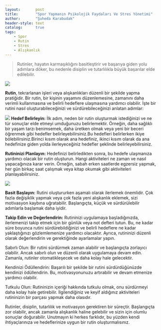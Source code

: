 ```yaml
---
layout:       post
title:        "Spor Yapmanın Psikolojik Faydaları Ve Stres Yönetimi"
author:       "Şuheda Karabudak"
header-style: text
catalog:      true
tags:
    - Spor
    - Rutin
    - Stres
    - Alışkanlık
---
```



> Rutinler, hayatın karmaşıklığını basitleştirir ve başarıya giden yolu adımlara döker, bu nedenle disiplin ve tutarlılıkla büyük başarılar elde edilebilir.


![](https://i.pinimg.com/564x/bc/5c/25/bc5c25fae9213bf599f92912770b2846.jpg)

**Rutin**, tekrarlanan işleri veya alışkanlıkları düzenli bir şekilde yapma pratiğidir. Bir rutin, bir kişinin yaşamını düzenlemesine, zamanını daha verimli kullanmasına ve belirli hedeflere ulaşmasına yardımcı olabilir. İşte bir rutini nasıl oluşturabileceğinizi ve sürdürebileceğinizi anlatan adımlar:

![](https://i.pinimg.com/564x/bc/72/8a/bc728a292c3bb4191ab583f800531020.jpg)
**Hedef Belirleyin:** İlk adım, neden bir rutin oluşturmak istediğinizi ve ne tür sonuçlar elde etmeyi umduğunuzu belirlemektir. Örneğin, daha sağlıklı bir yaşam tarzı benimsemek, daha üretken olmak veya yeni bir beceri öğrenmek gibi hedefler belirleyebilirsiniz.Bu hedefleri belirlerken ikiye bölebilirsiniz.Birinci kısım olarak ana hedefiniz, ikinci kısım olarak da ana hedefinize giden yolda ilerleyeceğiniz hedefler şeklinde belirleyebilirsiniz.


**Rutininizi Planlayın:** Hedefinizi belirledikten sonra, bu hedefe ulaşmanıza yardımcı olacak bir rutin oluşturun. Hangi aktiviteleri ne zaman ve nasıl yapacağınıza karar verin. Örneğin, sabah erken saatlerde egzersiz yapmak, her gün birkaç saat çalışmak veya kitap okumak gibi aktiviteleri planlayabilirsiniz.

![](https://i.pinimg.com/564x/4d/ca/cc/4dcacc75b8bf808482221454e3967c1c.jpg)

**Basit Başlayın:** Rutini oluştururken aşamalı olarak ilerlemek önemlidir. Çok fazla değişiklik yapmak veya çok fazla yeni alışkanlık eklemek, sizi motivasyon kaybına uğratabilir. Başlangıçta, küçük ve sürdürülebilir adımlarla başlamak daha iyidir.

**Takip Edin ve Değerlendirin:** Rutininizi uygulamaya başladığınızda, ilerlemenizi takip etmek için bir günlük veya not defteri tutun. Bu, ne kadar süre boyunca rutini sürdürebildiğinizi ve belirli hedeflere ne kadar yaklaştığınızı gözlemlemenize yardımcı olacaktır. Ayrıca, rutininizi düzenli olarak değerlendirin ve gerektiğinde ayarlamalar yapın.

Sabırlı Olun: Bir rutini sürdürmek zaman alabilir ve başlangıçta zorlayıcı olabilir. Ancak sabırlı olun ve düzenli olarak uygulamaya devam edin. Zamanla, rutinler otomatikleşecek ve daha kolay hale gelecektir.

Kendinizi Ödüllendirin: Başarılı bir şekilde bir rutini sürdürdüğünüzde kendinizi ödüllendirin. Bu, motivasyonunuzu artırabilir ve devam etmenize yardımcı olabilir.

Tutkulu Olun: Rutininizin içeriği hakkında tutkulu olmak, onu sürdürmeyi daha kolay hale getirebilir. İlgilendiğiniz ve keyif aldığınız aktiviteleri rutininizin bir parçası yapmak daha olasıdır.

Rutinler, disiplin, tutarlılık ve motivasyon gerektiren bir süreçtir. Başlangıçta zor olabilir, ancak zamanla alışkanlık haline gelebilir ve sizin için olumlu sonuçlar doğurabilir. Unutmayın ki herkes farklıdır, bu yüzden kendi ihtiyaçlarınıza ve hedeflerinize uygun bir rutin oluşturmalısınız.








